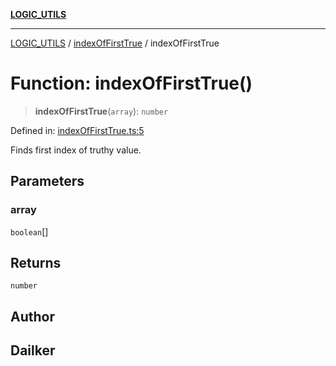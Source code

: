 [**LOGIC_UTILS**](../../README.md)

***

[LOGIC_UTILS](../../README.md) / [indexOfFirstTrue](../README.md) / indexOfFirstTrue

# Function: indexOfFirstTrue()

> **indexOfFirstTrue**(`array`): `number`

Defined in: [indexOfFirstTrue.ts:5](https://github.com/dailker/everyutil/blob/8aea75a123d1c8f9816646c45d1769cd1efa4eac/src/logic/indexOfFirstTrue.ts#L5)

Finds first index of truthy value.

## Parameters

### array

`boolean`[]

## Returns

`number`

## Author

## Dailker
